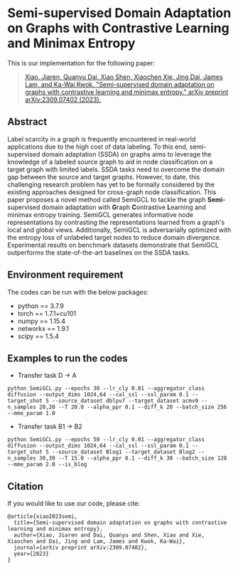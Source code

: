 # Semi-supervised Domain Adaptation on Graphs with Contrastive Learning and Minimax Entropy

This is our implementation for the following paper:

>[Xiao, Jiaren, Quanyu Dai, Xiao Shen, Xiaochen Xie, Jing Dai, James Lam, and Ka-Wai Kwok. "Semi-supervised domain adaptation on graphs with contrastive learning and minimax entropy." arXiv preprint arXiv:2309.07402 (2023).](https://arxiv.org/abs/2309.07402)


## Abstract
Label scarcity in a graph is frequently encountered in real-world applications due to the high cost of data labeling. To this end, semi-supervised domain adaptation (SSDA) on graphs aims to leverage the knowledge of a labeled source graph to aid in node classification on a target graph with limited labels. SSDA tasks need to overcome the domain gap between the source and target graphs. However, to date, this challenging research problem has yet to be formally considered by the existing approaches designed for cross-graph node classification. This paper proposes a novel method called SemiGCL to tackle the graph **Semi**-supervised domain adaptation with **G**raph **C**ontrastive **L**earning and minimax entropy training. SemiGCL generates informative node representations by contrasting the representations learned from a graph's local and global views. Additionally, SemiGCL is adversarially optimized with the entropy loss of unlabeled target nodes to reduce domain divergence. Experimental results on benchmark datasets demonstrate that SemiGCL outperforms the state-of-the-art baselines on the SSDA tasks.

## Environment requirement
The codes can be run with the below packages:
* python == 3.7.9
* torch == 1.7.1+cu101
* numpy == 1.15.4
* networkx == 1.9.1
* scipy == 1.5.4

## Examples to run the codes
* Transfer task D -> A
```
python SemiGCL.py --epochs 30 --lr_cly 0.01 --aggregator_class diffusion --output_dims 1024,64 --cal_ssl --ssl_param 0.1 --target_shot 5 --source_dataset dblpv7 --target_dataset acmv9 --n_samples 20,20 --T 20.0 --alpha_ppr 0.1 --diff_k 20 --batch_size 256 --mme_param 1.0
```

* Transfer task B1 -> B2
```
python SemiGCL.py --epochs 50 --lr_cly 0.01 --aggregator_class diffusion --output_dims 1024,64 --cal_ssl --ssl_param 0.1 --target_shot 5 --source_dataset Blog1 --target_dataset Blog2 --n_samples 30,30 --T 15.0 --alpha_ppr 0.1 --diff_k 30 --batch_size 128 --mme_param 2.0 --is_blog
```

## Citation 
If you would like to use our code, please cite:
```
@article{xiao2023semi,
  title={Semi-supervised domain adaptation on graphs with contrastive learning and minimax entropy},
  author={Xiao, Jiaren and Dai, Quanyu and Shen, Xiao and Xie, Xiaochen and Dai, Jing and Lam, James and Kwok, Ka-Wai},
  journal={arXiv preprint arXiv:2309.07402},
  year={2023}
}
```

